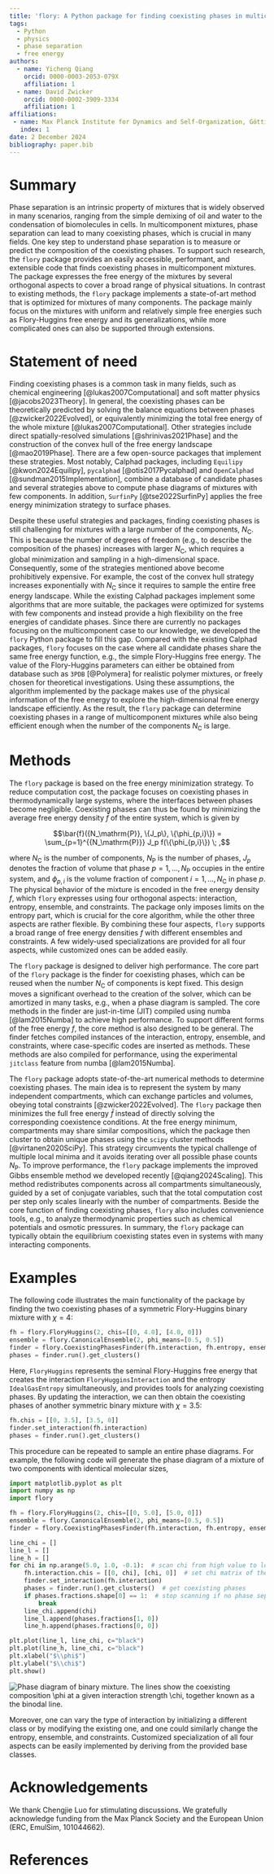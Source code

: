 ```yaml
---
title: 'flory: A Python package for finding coexisting phases in multicomponent mixtures'
tags:
  - Python
  - physics
  - phase separation
  - free energy
authors:
  - name: Yicheng Qiang
    orcid: 0000-0003-2053-079X
    affiliation: 1
  - name: David Zwicker
    orcid: 0000-0002-3909-3334
    affiliation: 1
affiliations:
 - name: Max Planck Institute for Dynamics and Self-Organization, Göttingen, Germany
   index: 1
date: 2 December 2024
bibliography: paper.bib
---
```


# Summary

Phase separation is an intrinsic property of mixtures that is widely observed in many scenarios, ranging from the simple demixing of oil and water to the condensation of biomolecules in cells.
In multicomponent mixtures, phase separation can lead to many coexisting phases, which is crucial in many fields.
One key step to understand phase separation is to measure or predict the composition of the coexisting phases.
To support such research, the `flory` package provides an easily accessible, performant, and extensible code that finds coexisting phases in multicomponent mixtures.
The package expresses the free energy of the mixtures by several orthogonal aspects to cover a broad range of physical situations.
In contrast to existing methods, the `flory` package implements a state-of-art method that is optimized for mixtures of many components.
The package mainly focus on the mixtures with uniform and relatively simple free energies such as Flory-Huggins free energy and its generalizations, while more complicated ones can also be supported through extensions.

# Statement of need

Finding coexisting phases is a common task in many fields, such as chemical engineering [@lukas2007Computational] and soft matter physics [@jacobs2023Theory].
In general, the coexisting phases can be theoretically predicted by solving the balance equations between phases [@zwicker2022Evolved], or equivalently minimizing the total free energy of the whole mixture [@lukas2007Computational].
Other strategies include direct spatially-resolved simulations [@shrinivas2021Phase] and the construction of the convex hull of the free energy landscape [@mao2019Phase].
There are a few open-source packages that implement these strategies.
Most notably, Calphad packages, including `Equilipy` [@kwon2024Equilipy], `pycalphad` [@otis2017Pycalphad] and `OpenCalphad` [@sundman2015Implementation], combine a database of candidate phases and several strategies above to compute phase diagrams of mixtures with few components.
In addition, `SurfinPy` [@tse2022SurfinPy] applies the free energy minimization strategy to surface phases.

Despite these useful strategies and packages, finding coexisting phases is still challenging for mixtures with a large number of the components, $N_\mathrm{C}$.
This is because the number of degrees of freedom (e.g., to describe the composition of the phases) increases with larger $N_\mathrm{C}$, which requires a global minimization and sampling in a high-dimensional space.
Consequently, some of the strategies mentioned above become prohibitively expensive.
For example, the cost of the convex hull strategy increases exponentially with $N_\mathrm{C}$ since it requires to sample the entire free energy landscape.
While the existing Calphad packages implement some algorithms that are more suitable, the packages were optimized for systems with few components and instead provide a high flexibility on the free energies of candidate phases.
Since there are currently no packages focusing on the multicomponent case to our knowledge, we developed the `flory` Python package to fill this gap.
Compared with the existing Calphad packages, `flory` focuses on the case where all candidate phases share the same free energy function, e.g., the simple Flory-Huggins free energy.
The value of the Flory-Huggins parameters can either be obtained from database such as `3PDB` [@Polymera] for realistic polymer mixtures, or freely chosen for theoretical investigations.
Using these assumptions, the algorithm implemented by the package makes use of the physical information of the free energy to explore the high-dimensional free energy landscape efficiently.
As the result, the `flory` package can determine coexisting phases in a range of multicomponent mixtures while also being efficient enough when the number of the components $N_\mathrm{C}$ is large.

# Methods

The `flory` package is based on the free energy minimization strategy.
To reduce computation cost, the package focuses on coexisting phases in thermodynamically large systems, where the interfaces between phases become negligible.
Coexisting phases can thus be found by minimizing the average free energy density $\bar f$ of the entire system, which is given by

$$\bar{f}({N_\mathrm{P}}, \{J_p\}, \{\phi_{p,i}\}) = \sum_{p=1}^{{N_\mathrm{P}}} J_p f(\{\phi_{p,i}\}) \; ,$$

where $N_\mathrm{C}$ is the number of components, $N_\mathrm{P}$ is the number of phases, $J_p$ denotes the fraction of volume that phase $p=1,\ldots,N_\mathrm{P}$ occupies in the entire system, and $\phi_{p,i}$ is the volume fraction of component $i=1,\ldots,N_\mathrm{C}$ in phase $p$.
The physical behavior of the mixture is encoded in the free energy density $f$, which `flory` expresses using four orthogonal aspects: interaction, entropy, ensemble, and constraints.
The package only imposes limits on the entropy part, which is crucial for the core algorithm, while the other three aspects are rather flexible.
By combining these four aspects, `flory` supports a broad range of free energy densities $f$ with different ensembles and constraints.
A few widely-used specializations are provided for all four aspects, while customized ones can be added easily.

The `flory` package is designed to deliver high performance.
The core part of the `flory` package is the finder for coexisting phases, which can be reused when the number $N_\mathrm{C}$ of components is kept fixed.
This design moves a significant overhead to the creation of the solver, which can be amortized in many tasks, e.g., when a phase diagram is sampled.
The core methods in the finder are just-in-time (JIT) compiled using numba [@lam2015Numba] to achieve high performance.
To support different forms of the free energy $f$, the core method is also designed to be general.
The finder fetches compiled instances of the interaction, entropy, ensemble, and constraints, where case-specific codes are inserted as methods.
These methods are also compiled for performance, using the experimental `jitclass` feature from numba [@lam2015Numba].

The `flory` package adopts state-of-the-art numerical methods to determine coexisting phases.
The main idea is to represent the system by many independent compartments, which can exchange particles and volumes, obeying total constraints [@zwicker2022Evolved].
The `flory` package then minimizes the full free energy $\bar f$ instead of directly solving the corresponding coexistence conditions.
At the free energy minimum, compartments may share similar compositions, which the package then cluster to obtain unique phases using the `scipy` cluster methods [@virtanen2020SciPy].
This strategy circumvents the typical challenge of multiple local minima and it avoids iterating over all possible phase counts $N_\mathrm{P}$.
To improve performance, the `flory` package implements the improved Gibbs ensemble method we developed recently [@qiang2024Scaling].
This method redistributes components across all compartments simultaneously, guided by a set of conjugate variables, such that the total computation cost per step only scales linearly with the number of compartments.
Beside the core function of finding coexisting phases, `flory` also includes convenience tools, e.g., to analyze thermodynamic properties such as chemical potentials and osmotic pressures.
In summary, the `flory` package can typically obtain the equilibrium coexisting states even in systems with many interacting components.

# Examples

The following code illustrates the main functionality of the package by finding the two coexisting phases of a symmetric Flory-Huggins binary mixture with $\chi=4$:

```python
fh = flory.FloryHuggins(2, chis=[[0, 4.0], [4.0, 0]])
ensemble = flory.CanonicalEnsemble(2, phi_means=[0.5, 0.5])
finder = flory.CoexistingPhasesFinder(fh.interaction, fh.entropy, ensemble)
phases = finder.run().get_clusters()
```

Here, `FloryHuggins` represents the seminal Flory-Huggins free energy that creates the interaction `FloryHugginsInteraction` and the entropy `IdealGasEntropy` simultaneously, and provides tools for analyzing coexisting phases.
By updating the interaction, we can then obtain the coexisting phases of another symmetric binary mixture with $\chi=3.5$:

```python
fh.chis = [[0, 3.5], [3.5, 0]]
finder.set_interaction(fh.interaction)
phases = finder.run().get_clusters()
```

This procedure can be repeated to sample an entire phase diagrams.
For example, the following code will generate the phase diagram of a mixture of two components with identical molecular sizes,

```python
import matplotlib.pyplot as plt
import numpy as np
import flory

fh = flory.FloryHuggins(2, chis=[[0, 5.0], [5.0, 0]])
ensemble = flory.CanonicalEnsemble(2, phi_means=[0.5, 0.5])
finder = flory.CoexistingPhasesFinder(fh.interaction, fh.entropy, ensemble)

line_chi = []
line_l = []
line_h = []
for chi in np.arange(5.0, 1.0, -0.1):  # scan chi from high value to low value
    fh.interaction.chis = [[0, chi], [chi, 0]]  # set chi matrix of the finder
    finder.set_interaction(fh.interaction)
    phases = finder.run().get_clusters()  # get coexisting phases
    if phases.fractions.shape[0] == 1:  # stop scanning if no phase separation
        break
    line_chi.append(chi)
    line_l.append(phases.fractions[1, 0])
    line_h.append(phases.fractions[0, 0])

plt.plot(line_l, line_chi, c="black")
plt.plot(line_h, line_chi, c="black")
plt.xlabel("$\\phi$")
plt.ylabel("$\\chi$")
plt.show()
```

![Phase diagram of binary mixture. The lines show the coexisting composition $\phi$ at a given interaction strength $\chi$, together known as a the binodal line.](pd.jpg "Phase diagram of binary mixture")

Moreover, one can vary the type of interaction by initializing a different class or by modifying the existing one, and one could similarly change the entropy, ensemble, and constraints.
Customized specialization of all four aspects can be easily implemented by deriving from the provided base classes.

# Acknowledgements

We thank Chengjie Luo for stimulating discussions.
We gratefully acknowledge funding from the Max Planck Society and the European Union (ERC, EmulSim, 101044662).

# References

